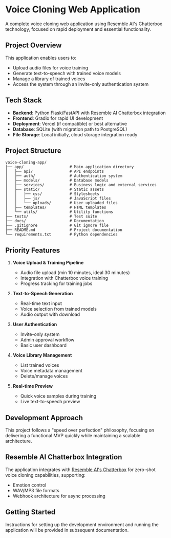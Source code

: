# Voice Cloning Web Application

A complete voice cloning web application using Resemble AI's Chatterbox technology, focused on rapid deployment and essential functionality.

## Project Overview

This application enables users to:
- Upload audio files for voice training
- Generate text-to-speech with trained voice models
- Manage a library of trained voices
- Access the system through an invite-only authentication system

## Tech Stack

- **Backend**: Python Flask/FastAPI with Resemble AI Chatterbox integration
- **Frontend**: Gradio for rapid UI development
- **Deployment**: Vercel (if compatible) or best alternative
- **Database**: SQLite (with migration path to PostgreSQL)
- **File Storage**: Local initially, cloud storage integration ready

## Project Structure

```
voice-cloning-app/
├── app/                    # Main application directory
│   ├── api/                # API endpoints
│   ├── auth/               # Authentication system
│   ├── models/             # Database models
│   ├── services/           # Business logic and external services
│   ├── static/             # Static assets
│   │   ├── css/            # Stylesheets
│   │   ├── js/             # JavaScript files
│   │   └── uploads/        # User uploaded files
│   ├── templates/          # HTML templates
│   └── utils/              # Utility functions
├── tests/                  # Test suite
├── docs/                   # Documentation
├── .gitignore              # Git ignore file
├── README.md               # Project documentation
└── requirements.txt        # Python dependencies
```

## Priority Features

1. **Voice Upload & Training Pipeline**
   - Audio file upload (min 10 minutes, ideal 30 minutes)
   - Integration with Chatterbox voice training
   - Progress tracking for training jobs

2. **Text-to-Speech Generation**
   - Real-time text input
   - Voice selection from trained models
   - Audio output with download

3. **User Authentication**
   - Invite-only system
   - Admin approval workflow
   - Basic user dashboard

4. **Voice Library Management**
   - List trained voices
   - Voice metadata management
   - Delete/manage voices

5. **Real-time Preview**
   - Quick voice samples during training
   - Live text-to-speech preview

## Development Approach

This project follows a "speed over perfection" philosophy, focusing on delivering a functional MVP quickly while maintaining a scalable architecture.

## Resemble AI Chatterbox Integration

The application integrates with [Resemble AI's Chatterbox](https://github.com/resemble-ai/chatterbox) for zero-shot voice cloning capabilities, supporting:
- Emotion control
- WAV/MP3 file formats
- Webhook architecture for async processing

## Getting Started

Instructions for setting up the development environment and running the application will be provided in subsequent documentation.

